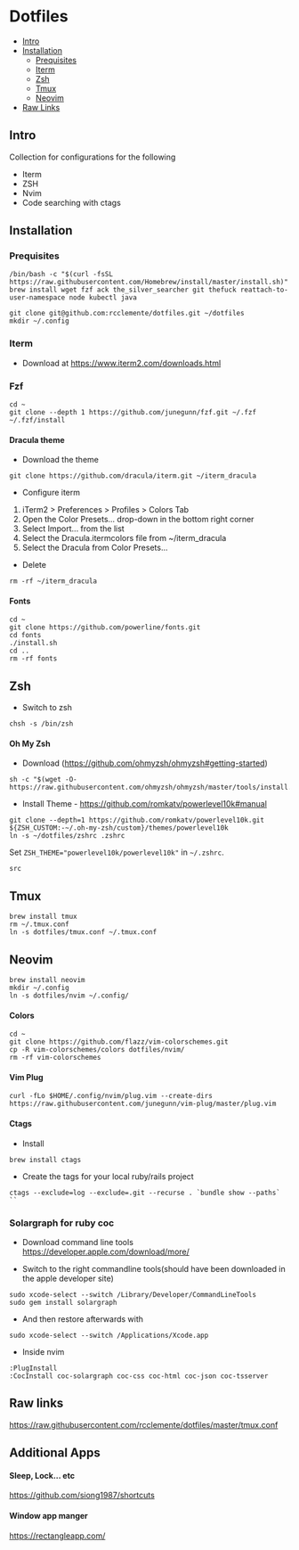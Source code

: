 # Dotfiles

- [Intro](#intro)
- [Installation](#installation)
  - [Prequisites](#prequisites)
  - [Iterm](#iterm)
  - [Zsh](#zsh)
  - [Tmux](#tmux)
  - [Neovim](#neovim)
- [Raw Links](#rawlinks)

## Intro
Collection for configurations for the following

* Iterm
* ZSH
* Nvim
* Code searching with ctags

## Installation

### Prequisites

```
/bin/bash -c "$(curl -fsSL https://raw.githubusercontent.com/Homebrew/install/master/install.sh)"
brew install wget fzf ack the_silver_searcher git thefuck reattach-to-user-namespace node kubectl java

git clone git@github.com:rcclemente/dotfiles.git ~/dotfiles
mkdir ~/.config
```

### Iterm

- Download at https://www.iterm2.com/downloads.html

### Fzf

```
cd ~
git clone --depth 1 https://github.com/junegunn/fzf.git ~/.fzf
~/.fzf/install
```

#### Dracula theme

- Download the theme

```
git clone https://github.com/dracula/iterm.git ~/iterm_dracula
```

- Configure iterm

1. iTerm2 > Preferences > Profiles > Colors Tab
1. Open the Color Presets... drop-down in the bottom right corner
1. Select Import... from the list
1. Select the Dracula.itermcolors file from ~/iterm_dracula
1. Select the Dracula from Color Presets...

- Delete
```
rm -rf ~/iterm_dracula
```

#### Fonts

```
cd ~
git clone https://github.com/powerline/fonts.git
cd fonts
./install.sh
cd ..
rm -rf fonts
```

## Zsh

- Switch to zsh

```
chsh -s /bin/zsh
```

#### Oh My Zsh

- Download (https://github.com/ohmyzsh/ohmyzsh#getting-started)

```
sh -c "$(wget -O- https://raw.githubusercontent.com/ohmyzsh/ohmyzsh/master/tools/install.sh)"

```

- Install Theme - https://github.com/romkatv/powerlevel10k#manual

```
git clone --depth=1 https://github.com/romkatv/powerlevel10k.git ${ZSH_CUSTOM:-~/.oh-my-zsh/custom}/themes/powerlevel10k
ln -s ~/dotfiles/zshrc .zshrc
```

Set `ZSH_THEME="powerlevel10k/powerlevel10k"` in `~/.zshrc`.

```
src
```

## Tmux

```
brew install tmux
rm ~/.tmux.conf
ln -s dotfiles/tmux.conf ~/.tmux.conf
```

## Neovim

```
brew install neovim
mkdir ~/.config
ln -s dotfiles/nvim ~/.config/
```

#### Colors

```
cd ~
git clone https://github.com/flazz/vim-colorschemes.git
cp -R vim-colorschemes/colors dotfiles/nvim/
rm -rf vim-colorschemes
```

#### Vim Plug

```
curl -fLo $HOME/.config/nvim/plug.vim --create-dirs https://raw.githubusercontent.com/junegunn/vim-plug/master/plug.vim
```

#### Ctags

- Install

```
brew install ctags
```

- Create the tags for your local ruby/rails project

```
ctags --exclude=log --exclude=.git --recurse . `bundle show --paths` ``
```

### Solargraph for ruby coc

- Download command line tools https://developer.apple.com/download/more/

- Switch to the right commandline tools(should have been downloaded in the apple developer site)

```
sudo xcode-select --switch /Library/Developer/CommandLineTools
sudo gem install solargraph
```

- And then restore afterwards with

```
sudo xcode-select --switch /Applications/Xcode.app

```

- Inside nvim

```
:PlugInstall
:CocInstall coc-solargraph coc-css coc-html coc-json coc-tsserver
```

## Raw links

https://raw.githubusercontent.com/rcclemente/dotfiles/master/tmux.conf

## Additional Apps

#### Sleep, Lock... etc
https://github.com/siong1987/shortcuts

#### Window app manger
https://rectangleapp.com/



